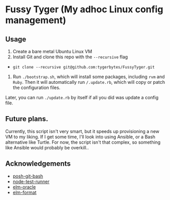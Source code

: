 # Fussy Tyger (My adhoc Linux config management)

## Usage
1. Create a bare metal Ubuntu Linux VM
1. Install Git and clone this repo with the `--recursive` flag
  - `git clone --recursive git@github.com:tygerbytes/FussyTyger.git`
1. Run `./bootstrap.sh`, which will install some packages, including `rvm` and `Ruby`. Then it will automatically run `/.update.rb`, which will copy or patch the configuration files.

Later, you can run `./update.rb` by itself if all you did was update a config file.

## Future plans.
Currently, this script isn't very smart, but it speeds up provisioning a new VM to my liking. If I get some time, I'll look into using Ansible, or a Bash alternative like Turtle. For now, the script isn't that complex, so something like Ansible would probably be overkill..

## Acknowledgements
 - [posh-git-bash](https://github.com/lyze/posh-git-sh)
 - [node-test-runner](https://github.com/rtfeldman/node-test-runner)
 - [elm-oracle](https://github.com/elmcast/elm-oracle)
 - [elm-format](https://github.com/avh4/elm-format)